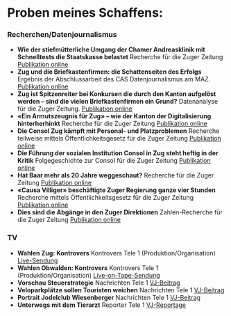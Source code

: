# Proben meines Schaffens:

### Recherchen/Datenjournalismus
- **Wie der stiefmütterliche Umgang der Chamer Andreasklinik mit Schnelltests die Staatskasse belastet** Recherche für die Zuger Zeitung [Publikation online](https://www.luzernerzeitung.ch/zentralschweiz/zug/pandemie-der-stiefmuetterlicher-umgang-der-andreasklinik-mit-corona-schnelltest-ld.2107300) 
- **Zug und die Briefkastenfirmen: die Schattenseiten des Erfolgs** Ergebnis der Abschlussarbeit des CAS Datenjournalismus am MAZ. [Publikation online](https://www.luzernerzeitung.ch/zentralschweiz/zug/zug-und-die-briefkastenfirmen-die-schattenseiten-des-erfolgs-ld.1210007)
- **Zug ist Spitzenreiter bei Konkursen die durch den Kanton aufgelöst werden – sind die vielen Briefkastenfirmen ein Grund?** Datenanalyse für die Zuger Zeitung. [Publikation online](https://www.luzernerzeitung.ch/zentralschweiz/zug/firmen-mit-fehlern-zug-ist-spitzenreiter-bei-konkursen-die-durch-den-kanton-ausgeloest-werden-sind-die-vielen-briefkastenfirmen-der-grund-ld.2106315)
- **«Ein Armutszeugnis für Zug» – wie der Kanton der Digitalisierung hinterherhinkt** Recherche für die Zuger Zeitung [Publikation online](https://www.luzernerzeitung.ch/zentralschweiz/zug/fehlende-verordnung-ein-armutszeugnis-fuer-zug-wie-der-kanton-der-digitalisierung-hinterherhinkt-ld.2123039)
- **Die Consol Zug kämpft mit Personal- und Platzproblemen** Recherche teilweise mittels Öffentlichkeitsgesetz für die Zuger Zeitung
[Publikation online](https://www.luzernerzeitung.ch/zentralschweiz/zug/die-consol-kampft-um-platz-und-personal-ld.1122248)
- **Die Führung der sozialen Institution Consol in Zug steht heftig in der Kritik** Folgegeschichte zur Consol für die Zuger Zeitung
[Publikation online](https://www.luzernerzeitung.ch/zentralschweiz/zug/die-fuehrung-der-sozialen-institution-consol-in-zug-steht-heftig-in-der-kritik-ld.1151771) 
- **Hat Baar mehr als 20 Jahre weggeschaut?** Recherche für die Zuger Zeitung [Publikation online](https://www.luzernerzeitung.ch/zentralschweiz/zug/hat-baar-mehr-als-20-jahre-weggeschaut-ld.1168981)
- **«Causa Villiger» beschäftigte Zuger Regierung ganze vier Stunden** Recherche mittels Öffentlichkeitsgesetz für die Zuger Zeitung [Publikation online](https://www.luzernerzeitung.ch/zentralschweiz/zug/die-causa-villiger-und-die-regierung-ld.1166996)
- **Dies sind die Abgänge in den Zuger Direktionen** Zahlen-Recherche für die Zuger Zeitung [Publikation online](https://www.luzernerzeitung.ch/zentralschweiz/zug/dies-sind-die-abgaenge-in-den-zuger-direktionen-ld.1167538) 

### TV
- **Wahlen Zug: Kontrovers** Kontrovers Tele 1 (Produktion/Organisation) [Live-Sendung](https://www.dropbox.com/s/lp5839ty2hasdqu/Kontrovers%20Wahlen%20Zug.mp4?dl=0)
- **Wahlen Obwalden: Kontrovers** Kontrovers Tele 1 (Produktion/Organisation) [Live-on-Tape-Sendung](https://www.dropbox.com/s/b8g6z04wuljy8zw/Wahlen%20Obwalden.mp4?dl=0)
- **Vorschau Steuerstrategie** Nachrichten Tele 1 [VJ-Beitrag](https://www.dropbox.com/s/tluky16c2yy2q4x/Vorschau%20Steuerstrategie%20Obwalden.mp4?dl=0)
- **Veloparkplätze sollen Touristen weichen** Nachrichten Tele 1 [VJ-Beitrag](https://www.dropbox.com/s/u1znccckbo4zz27/Veloparkpl%C3%A4tze.mp4?dl=0)
- **Portrait Jodelclub Wiesenberger** Nachrichten Tele 1 [VJ-Beitrag](https://www.dropbox.com/s/08pjnoou4bhmq56/Wiesenberger%20Portrait.mp4?dl=0)
- **Unterwegs mit dem Tierarzt** Reporter Tele 1 [VJ-Reportage](https://www.dropbox.com/s/zvwopt8gikqgfxd/Report-Unterwegs%20mit%20dem%20Tierarzt.mp4?dl=0)
